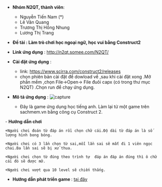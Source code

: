 

- <b>Nhóm N2QT, thành viên</b>:
	+ Nguyễn Tiến Nam (*)
	+ Lê Văn Quang
	+ Trương Thị Hồng Nhung
	+ Lương Thị Trang

- <b>Đề tài : Làm trò chơi học ngoại ngữ, học vui bằng Construct2</b>

- <b>Link ứng dụng</b> : http://n2qt.somee.com/N2QT/
- <b>Cài đặt ứng dụng</b> :
	+ link: https://www.scirra.com/construct2/releases
	+ chọn phiên bản cài đặt để dowload về ,sau khi cài đặt xong .Mở phần mềm ,chọn File->Open-> File đuôi capx (có trong thư mục N2QT) .Chọn run để chạy ứng dụng.
- <b>Mô tả ứng dụng</b> :
![capture](https://cloud.githubusercontent.com/assets/16796548/20435438/af2fb3b2-adde-11e6-8256-bd6e3f91d968.JPG)
	+ Đây là game ứng dụng học tiếng anh. Làm lại từ một game trên sachmem.vn bằng công cụ Construct 2.
 	
</hr>
- <b> Hướng dẫn chơi </b>
	
	+Người chơi đoán từ đáp án rồi chọn chữ cái.Độ dài từ đáp án là số lượng hình bong bóng.
	
	+Người chơi có 3 lần chọn từ sai,mỗi lần sai sẽ mất đi 1 viên ngọc chai.Ba lần sai sẽ bị xử thua.
	
	+Người chơi chọn từ đúng theo trình tự  đáp án đáp án đúng thì ô chữ cái đó sẽ được mở.
	
	+Người chơi vượt qua 10 level sẽ chiến thắng. 
- <b> Hướng dẫn phát triển game </b>: [tại đây](https://github.com/truonganhhoang/int3507-2016/blob/master/N2QT/HuongDanPhatTrien.md)






